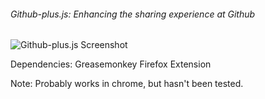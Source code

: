 ###### Github-plus.js: Enhancing the sharing experience at Github

<img src="" alt="Github-plus.js Screenshot" /><br />

Dependencies:
      Greasemonkey Firefox Extension

Note: Probably works in chrome, but hasn't been tested.
